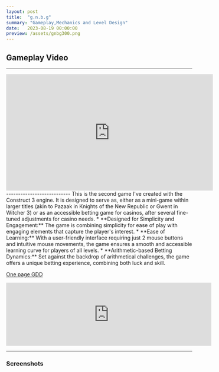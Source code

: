 ```yaml
---
layout: post
title:  "g.n.b.g"
summary: "Gameplay,Mechanics and Level Design"
date:   2023-08-19 00:00:00
preview: /assets/gnbg300.png
---
```

## Gameplay Video
---------------------------
<iframe width="560" height="315" src="https://www.youtube.com/embed/5fFX7SnJWCQ?si=zmIQ06mwYYL_8MB0" title="YouTube video player" frameborder="0" allow="accelerometer; autoplay; clipboard-write; encrypted-media; gyroscope; picture-in-picture; web-share" allowfullscreen></iframe>
---------------------------
This is the second game I've created with the Construct 3 engine. It is designed to serve as, either as a mini-game within larger titles (akin to Pazaak in Knights of the New Republic or Gwent in Witcher 3) or as an accessible betting game  for casinos, after several fine-tuned adjustments for casino needs.
* **Designed for Simplicity and Engagement:** The game is combining simplicity for ease of play with engaging elements that capture the player's interest.
* **Ease of Learning:** With a user-friendly interface requiring just 2 mouse buttons and intuitive mouse movements, the game ensures a smooth and accessible learning curve for players of all levels.
* **Arithmetic-based Betting Dynamics:** Set against the backdrop of arithmetical challenges, the game offers a unique betting experience, combining both luck and skill.

[One page GDD](/assets/GNBG_one_page_GDD.pdf)


<iframe frameborder="0" src="https://itch.io/embed/2113263?border_width=3" width="556" height="171"><a href="https://htramu.itch.io/gnbg">g.n.b.g. by Umarth</a></iframe>

---------------------------
### Screenshots


<blockquote class="imgur-embed-pub" lang="en" data-id="a/e2WS5DH" data-context="false" ></blockquote><script async src="//s.imgur.com/min/embed.js" charset="utf-8"></script>